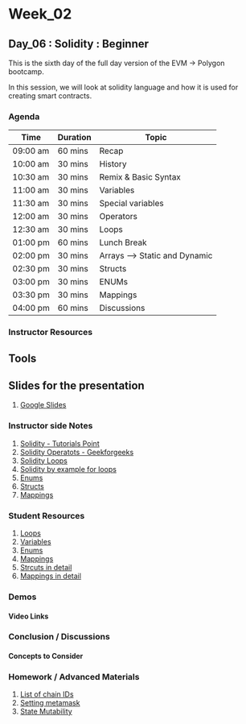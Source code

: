 # Week_02
## Day_06 : Solidity : Beginner

This is the sixth day of the full day version of the EVM → Polygon bootcamp.

In this session, we will look at solidity language and how it is used for creating smart contracts.
### Agenda

| Time | Duration | Topic |
| --- | --- | --- |
| 09:00 am | 60 mins | Recap | 
| 10:00 am | 30 mins | History | 
| 10:30 am | 30 mins | Remix & Basic Syntax | 
| 11:00 am | 30 mins | Variables |
| 11:30 am | 30 mins | Special variables |
| 12:00 am | 30 mins | Operators |
| 12:30 am | 30 mins | Loops |
| 01:00 pm | 60 mins | Lunch Break |
| 02:00 pm | 30 mins | Arrays --> Static and Dynamic |
| 02:30 pm | 30 mins | Structs |
| 03:00 pm | 30 mins | ENUMs |
| 03:30 pm | 30 mins | Mappings |
| 04:00 pm | 60 mins | Discussions |

### Instructor Resources

## Tools


## Slides for the presentation
1. [Google Slides](https://docs.google.com/presentation/d/1cSOx97EMbMmX8X_9bbIdxkVhV9OoGXgip8-HOkmfI7Y/edit?usp=sharing)

### Instructor side Notes
1. [Solidity - Tutorials Point](https://www.tutorialspoint.com/solidity/index.htm)
2. [Solidity Operatots - Geekforgeeks](https://www.geeksforgeeks.org/solidity-operators/?ref=lbp)
3. [Solidity Loops](https://www.geeksforgeeks.org/solidity-while-do-while-and-for-loop/?ref=lbp)
4. [Solidity by example for loops](https://solidity-by-example.org/loop/)
5. [Enums](https://www.educative.io/answers/what-are-enums-in-solidity)
6. [Structs](https://www.tutorialspoint.com/solidity/solidity_structs.htm)
7. [Mappings](https://www.tutorialspoint.com/solidity/solidity_mappings.htm)



### Student Resources

1. [Loops](https://www.educative.io/answers/what-are-loops-in-solidity)
2. [Variables](https://cryptomarketpool.com/variables-in-solidity-smart-contracts/)
3. [Enums](https://cryptomarketpool.com/enum-in-solidity-smart-contracts/)
4. [Mappings](https://www.geeksforgeeks.org/solidity-mappings/?ref=lbp)
5. [Strcuts in detail](https://www.w3schools.io/blockchain/solidity-struct-type/)
6. [Mappings in detail](https://hackernoon.com/how-to-create-a-mapping-in-solidity-u6p34k1)


### Demos

#### Video Links


### Conclusion / Discussions


#### Concepts to Consider


### Homework / Advanced Materials
1. [List of chain IDs](https://github.com/DefiLlama/chainlist/blob/main/constants/extraRpcs.json)
2. [Setting metamask](https://academy.binance.com/en/articles/how-to-add-polygon-to-metamask)
3. [State Mutability](https://medium.com/coinmonks/function-state-mutability-in-solidity-acb850eedccc#:~:text=State%20mutability%20is%20a%20concept,in%20writing%20optimized%20smart%20contracts.)




